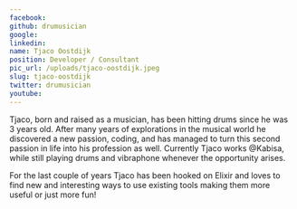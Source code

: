 ```yaml
---
facebook: 
github: drumusician
google: 
linkedin: 
name: Tjaco Oostdijk
position: Developer / Consultant
pic_url: /uploads/tjaco-oostdijk.jpeg
slug: tjaco-oostdijk
twitter: drumusician
youtube: 
---
```

<p>Tjaco, born and raised as a musician, has been hitting drums since he was 3 years old. After many years of explorations in the musical world he discovered a new passion, coding, and has managed to turn this second passion in life into his profession as well. Currently Tjaco works @Kabisa, while still playing drums and vibraphone whenever the opportunity arises.</p>

<p>For the last couple of years Tjaco has been hooked on Elixir and loves to find new and interesting ways to use existing tools making them more useful or just more fun!</p>
